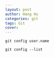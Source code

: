 ```yaml
---
layout: post
author: Hang Hu
categories: git
tags: Git 
cover: 
---
```


```
git config user.name
```
```
git config --list
```
